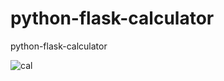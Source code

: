 # python-flask-calculator
python-flask-calculator

![cal](https://github.com/ashubambal/python-flask-calculator/assets/92073828/4d496054-9284-4203-b277-948830c98c96)


